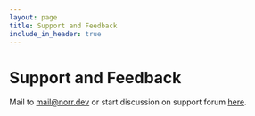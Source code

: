 ```yaml
---
layout: page
title: Support and Feedback
include_in_header: true
---
```


# Support and Feedback

Mail to [mail@norr.dev](mailto://mail@norr.dev) or start discussion on support forum [here](https://github.com/norrdev/npng-site/discussions).